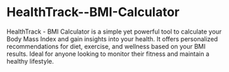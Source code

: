 # HealthTrack--BMI-Calculator
HealthTrack - BMI Calculator is a simple yet powerful tool to calculate your Body Mass Index and gain insights into your health. It offers personalized recommendations for diet, exercise, and wellness based on your BMI results. Ideal for anyone looking to monitor their fitness and maintain a healthy lifestyle.
